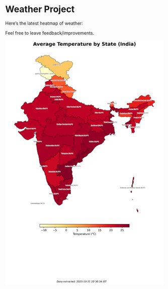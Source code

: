# Weather Project

Here’s the latest heatmap of weather:

Feel free to leave feedback/improvements.

![India Heatmap](docs/assets/india_heatmap.png?v=04EB34)
